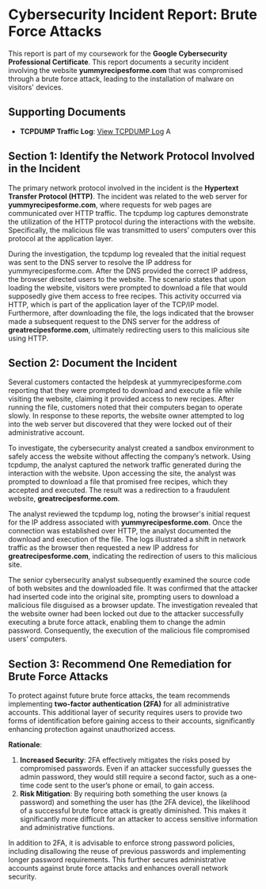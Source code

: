 # Cybersecurity Incident Report: Brute Force Attacks

This report is part of my coursework for the **Google Cybersecurity Professional Certificate**. This report documents a security incident involving the website **yummyrecipesforme.com** that was compromised through a brute force attack, leading to the installation of malware on visitors' devices.

## Supporting Documents

- **TCPDUMP Traffic Log**: [View TCPDUMP Log](https://docs.google.com/document/d/1HDAQTLSK5CyPLPHeLI0s75kNE-kA2kG0NFJoZlz0xCc/template/preview?resourcekey=0-vDSHnW4qKxOOQtsZeGRUeQ)
A
## Section 1: Identify the Network Protocol Involved in the Incident

The primary network protocol involved in the incident is the **Hypertext Transfer Protocol (HTTP)**. The incident was related to the web server for **yummyrecipesforme.com**, where requests for web pages are communicated over HTTP traffic. The tcpdump log captures demonstrate the utilization of the HTTP protocol during the interactions with the website. Specifically, the malicious file was transmitted to users’ computers over this protocol at the application layer.

During the investigation, the tcpdump log revealed that the initial request was sent to the DNS server to resolve the IP address for yummyrecipesforme.com. After the DNS provided the correct IP address, the browser directed users to the website. The scenario states that upon loading the website, visitors were prompted to download a file that would supposedly give them access to free recipes. This activity occurred via HTTP, which is part of the application layer of the TCP/IP model. Furthermore, after downloading the file, the logs indicated that the browser made a subsequent request to the DNS server for the address of **greatrecipesforme.com**, ultimately redirecting users to this malicious site using HTTP.

## Section 2: Document the Incident

Several customers contacted the helpdesk at yummyrecipesforme.com reporting that they were prompted to download and execute a file while visiting the website, claiming it provided access to new recipes. After running the file, customers noted that their computers began to operate slowly. In response to these reports, the website owner attempted to log into the web server but discovered that they were locked out of their administrative account.

To investigate, the cybersecurity analyst created a sandbox environment to safely access the website without affecting the company’s network. Using tcpdump, the analyst captured the network traffic generated during the interaction with the website. Upon accessing the site, the analyst was prompted to download a file that promised free recipes, which they accepted and executed. The result was a redirection to a fraudulent website, **greatrecipesforme.com**.

The analyst reviewed the tcpdump log, noting the browser's initial request for the IP address associated with **yummyrecipesforme.com**. Once the connection was established over HTTP, the analyst documented the download and execution of the file. The logs illustrated a shift in network traffic as the browser then requested a new IP address for **greatrecipesforme.com**, indicating the redirection of users to this malicious site.

The senior cybersecurity analyst subsequently examined the source code of both websites and the downloaded file. It was confirmed that the attacker had inserted code into the original site, prompting users to download a malicious file disguised as a browser update. The investigation revealed that the website owner had been locked out due to the attacker successfully executing a brute force attack, enabling them to change the admin password. Consequently, the execution of the malicious file compromised users’ computers.

## Section 3: Recommend One Remediation for Brute Force Attacks

To protect against future brute force attacks, the team recommends implementing **two-factor authentication (2FA)** for all administrative accounts. This additional layer of security requires users to provide two forms of identification before gaining access to their accounts, significantly enhancing protection against unauthorized access.

**Rationale**: 
1. **Increased Security**: 2FA effectively mitigates the risks posed by compromised passwords. Even if an attacker successfully guesses the admin password, they would still require a second factor, such as a one-time code sent to the user’s phone or email, to gain access.
2. **Risk Mitigation**: By requiring both something the user knows (a password) and something the user has (the 2FA device), the likelihood of a successful brute force attack is greatly diminished. This makes it significantly more difficult for an attacker to access sensitive information and administrative functions.

In addition to 2FA, it is advisable to enforce strong password policies, including disallowing the reuse of previous passwords and implementing longer password requirements. This further secures administrative accounts against brute force attacks and enhances overall network security.

